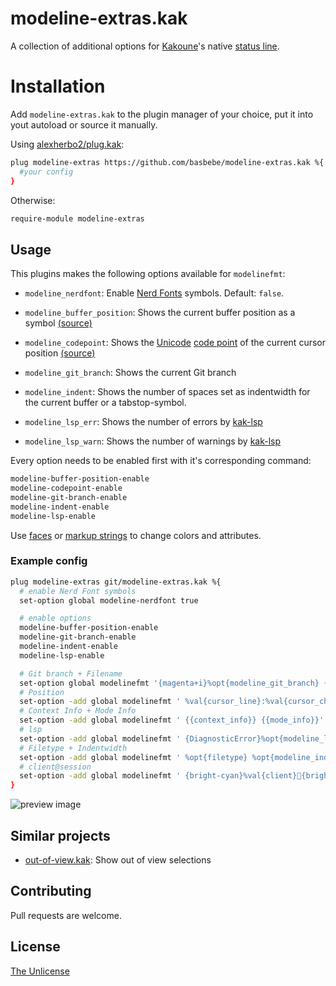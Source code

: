 # modeline-extras.kak

A collection of additional options for [Kakoune]'s native [status line].

# Installation

Add `modeline-extras.kak` to the plugin manager of your choice, put it into yout autoload or source it manually.

Using [alexherbo2/plug.kak]:
```sh
plug modeline-extras https://github.com/basbebe/modeline-extras.kak %{
  #your config
}
```

Otherwise:
```sh
require-module modeline-extras
```

## Usage

This plugins makes the following options available for `modelinefmt`:
- `modeline_nerdfont`: Enable [Nerd Fonts] symbols. Default: `false`.

- `modeline_buffer_position`: Shows the current buffer position as a symbol [(source)][powerline]
- `modeline_codepoint`: Shows the [Unicode] [code point] of the current cursor position [(source)][status line-codepoint]
- `modeline_git_branch`: Shows the current Git branch
- `modeline_indent`: Shows the number of spaces set as indentwidth for the current buffer or a tabstop-symbol.
- `modeline_lsp_err`: Shows the number of errors by [kak-lsp]
- `modeline_lsp_warn`: Shows the number of warnings by [kak-lsp]

Every option needs to be enabled first with it's corresponding command:

```sh
modeline-buffer-position-enable
modeline-codepoint-enable
modeline-git-branch-enable
modeline-indent-enable
modeline-lsp-enable
```

Use [faces] or [markup strings] to change colors and attributes.

### Example config

```sh
plug modeline-extras git/modeline-extras.kak %{
  # enable Nerd Font symbols
  set-option global modeline-nerdfont true

  # enable options
  modeline-buffer-position-enable
  modeline-git-branch-enable
  modeline-indent-enable
  modeline-lsp-enable

  # Git branch + Filename
  set-option global modelinefmt '{magenta+i}%opt{modeline_git_branch} {bright-blue+u}%val{bufname}{default}'
  # Position
  set-option -add global modelinefmt ' %val{cursor_line}:%val{cursor_char_column} %opt{modeline_buffer_position}{default}'
  # Context Info + Mode Info
  set-option -add global modelinefmt ' {{context_info}} {{mode_info}}'
  # lsp
  set-option -add global modelinefmt ' {DiagnosticError}%opt{modeline_lsp_err}{DiagnosticWarning}%opt{modeline_lsp_warn}{default}'
  # Filetype + Indentwidth
  set-option -add global modelinefmt ' %opt{filetype} %opt{modeline_indent}'
  # client@session
  set-option -add global modelinefmt ' {bright-cyan}%val{client}{bright-cyan+b}%val{session}'
}
```

![preview image]

## Similar projects

- [out-of-view.kak]: Show out of view selections

## Contributing
Pull requests are welcome.

## License
[The Unlicense]


[alexherbo2/plug.kak]: https://github.com/alexherbo2/plug.kak
[builtin-options]: https://github.com/mawww/kakoune/blob/master/doc/pages/options.asciidoc#builtin-options
[code point]: https://en.wikipedia.org/wiki/Code_point
[faces]: https://github.com/mawww/kakoune/blob/master/doc/pages/faces.asciidoc#faces
[kak-lsp]: https://github.com/kak-lsp/kak-lsp/
[Kakoune]: https://kakoune.org/
[markup strings]: https://github.com/mawww/kakoune/blob/master/doc/pages/faces.asciidoc#markup-strings
[Nerd Fonts]: https://www.nerdfonts.com/#home
[out-of-view.kak]: https://github.com/alexherbo2/out-of-view.kak
[powerline]: https://github.com/andreyorst/powerline.kak
[preview image]: https://user-images.githubusercontent.com/7083188/107636049-fc933500-6c63-11eb-9a92-19ddfbd0c0dd.png
[status line]: https://github.com/mawww/kakoune/wiki/Status-line
[status line-codepoint]: https://github.com/mawww/kakoune/wiki/Status-line#codepoint-of-the-character-under-the-cursor
[The Unlicense]: https://choosealicense.com/licenses/unlicense/
[Unicode]: https://en.wikipedia.org/wiki/Unicode
